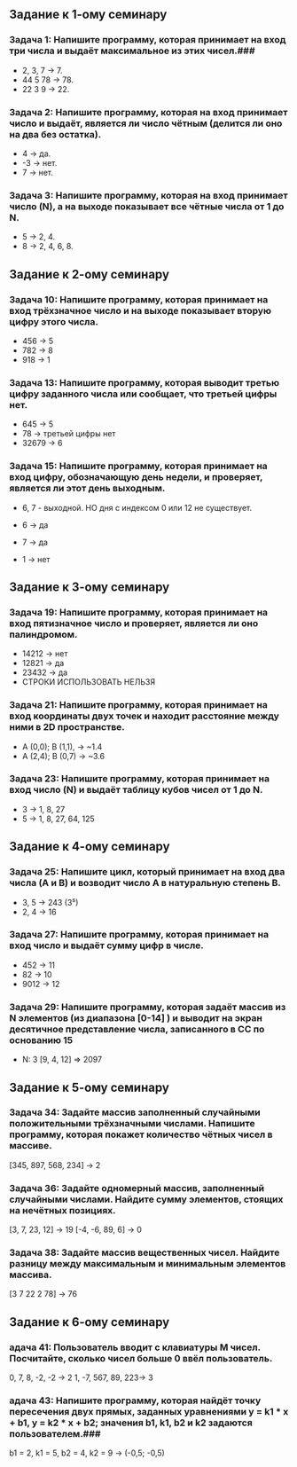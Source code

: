 ﻿
## Задание к 1-ому семинару ##
### Задача 1: Напишите программу, которая принимает на вход три числа и выдаёт максимальное из этих чисел.###

* 2, 3, 7 -> 7.
* 44 5 78 -> 78.
* 22 3 9 -> 22.

### Задача 2: Напишите программу, которая на вход принимает число и выдаёт, является ли число чётным (делится ли оно на два без остатка). ###

* 4 -> да.
* -3 -> нет.
* 7 -> нет.

### Задача 3: Напишите программу, которая на вход принимает число (N), а на выходе показывает все чётные числа от 1 до N. ###

* 5 -> 2, 4.
* 8 -> 2, 4, 6, 8.


## Задание к 2-ому семинару ##
### Задача 10: Напишите программу, которая принимает на вход трёхзначное число и на выходе показывает вторую цифру этого числа. ###

* 456 -> 5
* 782 -> 8
* 918 -> 1

### Задача 13: Напишите программу, которая выводит третью цифру заданного числа или сообщает, что третьей цифры нет. ###

* 645 -> 5
* 78 -> третьей цифры нет
* 32679 -> 6

### Задача 15: Напишите программу, которая принимает на вход цифру, обозначающую день недели, и проверяет, является ли этот день выходным. ###

* 6, 7 - выходной.
НО дня с индексом 0 или 12 не существует.

* 6 -> да
* 7 -> да
* 1 -> нет


## Задание к 3-ому семинару ##
### Задача 19: Напишите программу, которая принимает на вход пятизначное число и проверяет, является ли оно палиндромом. ###

* 14212 -> нет
* 12821 -> да
* 23432 -> да
* СТРОКИ ИСПОЛЬЗОВАТЬ НЕЛЬЗЯ

### Задача 21: Напишите программу, которая принимает на вход координаты двух точек и находит расстояние между ними в 2D пространстве. ###

* A (0,0); B (1,1), -> ~1.4
* A (2,4); B (0,7) -> ~3.6

### Задача 23: Напишите программу, которая принимает на вход число (N) и выдаёт таблицу кубов чисел от 1 до N. ###

* 3 -> 1, 8, 27
* 5 -> 1, 8, 27, 64, 125

## Задание к 4-ому семинару ##
### Задача 25: Напишите цикл, который принимает на вход два числа (A и B) и возводит число A в натуральную степень B. ###

* 3, 5 -> 243 (3⁵)
* 2, 4 -> 16


### Задача 27: Напишите программу, которая принимает на вход число и выдаёт сумму цифр в числе. ###

* 452 -> 11
* 82 -> 10
* 9012 -> 12


### Задача 29: Напишите программу, которая задаёт массив из N элементов (из диапазона [0-14] ) и выводит на экран десятичное представление числа, записанного в СС по основанию 15 ###

* N: 3 [9, 4, 12] => 2097

## Задание к 5-ому семинару ##
### Задача 34: Задайте массив заполненный случайными положительными трёхзначными числами. Напишите программу, которая покажет количество чётных чисел в массиве. ###

[345, 897, 568, 234] -> 2

### Задача 36: Задайте одномерный массив, заполненный случайными числами. Найдите сумму элементов, стоящих на нечётных позициях. ###

[3, 7, 23, 12] -> 19
[-4, -6, 89, 6] -> 0

### Задача 38: Задайте массив вещественных чисел. Найдите разницу между максимальным и минимальным элементов массива. ###

[3 7 22 2 78] -> 76

## Задание к 6-ому семинару ##
### адача 41: Пользователь вводит с клавиатуры M чисел. Посчитайте, сколько чисел больше 0 ввёл пользователь. ###

0, 7, 8, -2, -2 -> 2
1, -7, 567, 89, 223-> 3

### адача 43: Напишите программу, которая найдёт точку пересечения двух прямых, заданных уравнениями y = k1 * x + b1, y = k2 * x + b2; значения b1, k1, b2 и k2 задаются пользователем.###

b1 = 2, k1 = 5, b2 = 4, k2 = 9 -> (-0,5; -0,5)